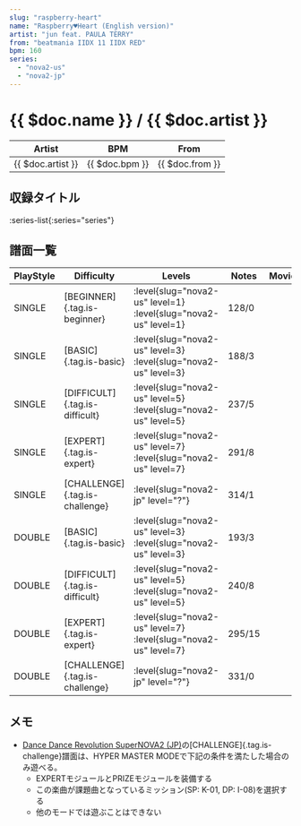 ```yaml
---
slug: "raspberry-heart"
name: "Raspberry♥Heart (English version)"
artist: "jun feat. PAULA TERRY"
from: "beatmania IIDX 11 IIDX RED"
bpm: 160
series:
  - "nova2-us"
  - "nova2-jp"
---
```


# {{ $doc.name }} / {{ $doc.artist }}

|Artist|BPM|From|
|------|---|----|
|{{ $doc.artist }}|{{ $doc.bpm }}|{{ $doc.from }}|

## 収録タイトル

:series-list{:series="series"}

## 譜面一覧

|PlayStyle|Difficulty|Levels|Notes|Movie|
|---------|----------|------|-----|-----|
|SINGLE|[BEGINNER]{.tag.is-beginner}|<div class="field is-grouped is-grouped-multiline"> :level{slug="nova2-us" level=1} :level{slug="nova2-us" level=1}</div>|128/0||
|SINGLE|[BASIC]{.tag.is-basic}|<div class="field is-grouped is-grouped-multiline"> :level{slug="nova2-us" level=3} :level{slug="nova2-us" level=3}</div>|188/3||
|SINGLE|[DIFFICULT]{.tag.is-difficult}|<div class="field is-grouped is-grouped-multiline"> :level{slug="nova2-us" level=5} :level{slug="nova2-us" level=5}</div>|237/5||
|SINGLE|[EXPERT]{.tag.is-expert}|<div class="field is-grouped is-grouped-multiline"> :level{slug="nova2-us" level=7} :level{slug="nova2-us" level=7}</div>|291/8||
|SINGLE|[CHALLENGE]{.tag.is-challenge}|<div class="field is-grouped is-grouped-multiline"> :level{slug="nova2-jp" level="?"}</div>|314/1||
|DOUBLE|[BASIC]{.tag.is-basic}|<div class="field is-grouped is-grouped-multiline"> :level{slug="nova2-us" level=3} :level{slug="nova2-us" level=3}</div>|193/3||
|DOUBLE|[DIFFICULT]{.tag.is-difficult}|<div class="field is-grouped is-grouped-multiline"> :level{slug="nova2-us" level=5} :level{slug="nova2-us" level=5}</div>|240/8||
|DOUBLE|[EXPERT]{.tag.is-expert}|<div class="field is-grouped is-grouped-multiline"> :level{slug="nova2-us" level=7} :level{slug="nova2-us" level=7}</div>|295/15||
|DOUBLE|[CHALLENGE]{.tag.is-challenge}|<div class="field is-grouped is-grouped-multiline"> :level{slug="nova2-jp" level="?"}</div>|331/0||

## メモ

- [Dance Dance Revolution SuperNOVA2 (JP)](/series/nova2-jp)の[CHALLENGE]{.tag.is-challenge}譜面は、HYPER MASTER MODEで下記の条件を満たした場合のみ遊べる。
  - EXPERTモジュールとPRIZEモジュールを装備する
  - この楽曲が課題曲となっているミッション(SP: K-01, DP: I-08)を選択する
  - 他のモードでは遊ぶことはできない
